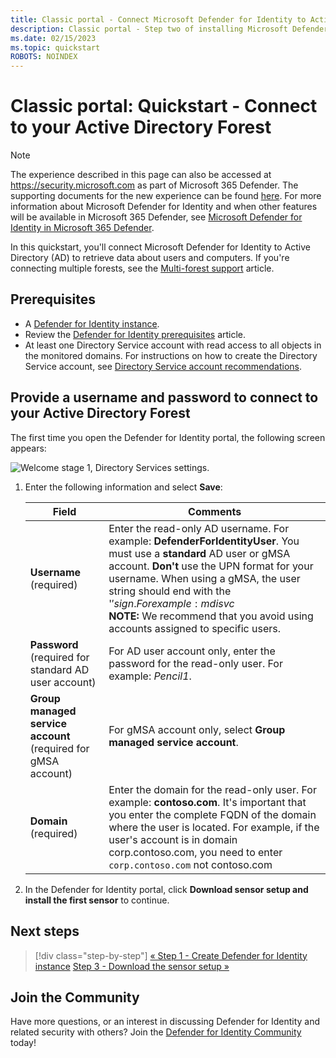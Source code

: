 ```yaml
---
title: Classic portal - Connect Microsoft Defender for Identity to Active Directory quickstart
description: Classic portal - Step two of installing Microsoft Defender for Identity helps you configure the domain connectivity settings on your Defender for Identity cloud service
ms.date: 02/15/2023
ms.topic: quickstart
ROBOTS: NOINDEX
---
```


# Classic portal: Quickstart - Connect to your Active Directory Forest

> [!NOTE]
> The experience described in this page can also be accessed at <https://security.microsoft.com> as part of Microsoft 365 Defender. The supporting documents for the new experience can be found [here](/microsoft-365/security/defender-identity/directory-service-accounts). For more information about Microsoft Defender for Identity and when other features will be available in Microsoft 365 Defender, see [Microsoft Defender for Identity in Microsoft 365 Defender](/microsoft-365/security/defender/microsoft-365-security-center-mdi).

In this quickstart, you'll connect Microsoft Defender for Identity to Active Directory (AD) to retrieve data about users and computers. If you're connecting multiple forests, see the [Multi-forest support](deploy/multi-forest.md) article.

## Prerequisites

- A [Defender for Identity instance](/defender-for-identity/classic-install-step1).
- Review the [Defender for Identity prerequisites](deploy/prerequisites.md) article.
- At least one Directory Service account with read access to all objects in the monitored domains. For instructions on how to create the Directory Service account, see [Directory Service account recommendations](deploy/directory-service-accounts.md).

## Provide a username and password to connect to your Active Directory Forest

The first time you open the Defender for Identity portal, the following screen appears:

![Welcome stage 1, Directory Services settings.](media/directory-services.png)

1. Enter the following information and select **Save**:

    |Field|Comments|
    |---|---|
    |**Username** (required)|Enter the read-only AD username. For example: **DefenderForIdentityUser**. You must use a **standard** AD user or gMSA account. **Don't** use the UPN format for your username. When using a gMSA, the user string should end with the '$' sign. For example: mdisvc$<br />**NOTE:** We recommend that you avoid using accounts assigned to specific users.|
    |**Password** (required for standard AD user account)|For AD user account only, enter the password for the read-only user. For example: *Pencil1*.|
    |**Group managed service account** (required for gMSA account)|For gMSA account only, select **Group managed service account**.|
    |**Domain** (required)|Enter the domain for the read-only user. For example: **contoso.com**. It's important that you enter the complete FQDN of the domain where the user is located. For example, if the user's account is in domain corp.contoso.com, you need to enter `corp.contoso.com` not contoso.com|

1. In the Defender for Identity portal, click **Download sensor setup and install the first sensor** to continue.

## Next steps

> [!div class="step-by-step"]
> [« Step 1 - Create Defender for Identity instance](/defender-for-identity/classic-install-step1)
> [Step 3 - Download the sensor setup »](/defender-for-identity/classic-install-step3)

## Join the Community

Have more questions, or an interest in discussing Defender for Identity and related security with others? Join the [Defender for Identity Community](<https://aka.ms/MDIcommunity>) today!

